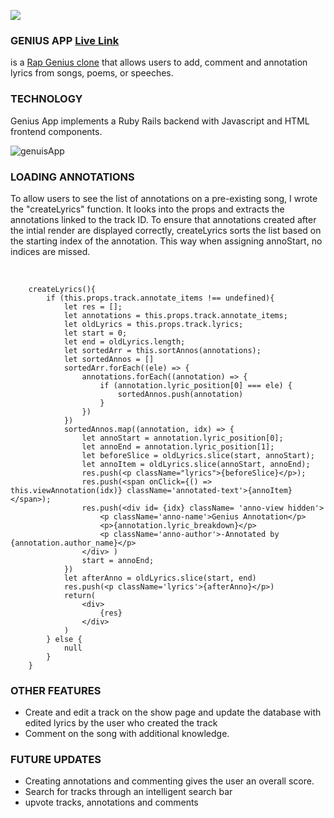 ![](https://i.embed.ly/1/image?url=https%3A%2F%2Fcontent.screencast.com%2Fusers%2Fezrapgenius%2Ffolders%2FJing%2Fmedia%2F32a2be0d-58cd-49eb-a4f9-de3bbe77c964%2F00000265.png&key=ee8455290d984b30859308ec0b4d701f)

### GENIUS APP [Live Link](https://genius--app.herokuapp.com/#/)
   is a [Rap Genius clone](https://genius.com/) that allows users to add, comment and annotation lyrics from songs, poems, or speeches. 

### TECHNOLOGY
Genius App implements a Ruby Rails backend with Javascript and HTML frontend components. 

![genuisApp](https://user-images.githubusercontent.com/69684931/122481520-d88e8a00-cf9c-11eb-84cf-42599b8a30d9.gif)

### LOADING ANNOTATIONS

To allow users to see the list of annotations on a pre-existing song, I wrote the "createLyrics" function. It looks into the props and extracts the annotations linked to the track ID. To ensure that annotations created after the intial render are displayed correctly, createLyrics sorts the list based on the starting index of the annotation. This way when assigning annoStart, no indices are missed.

<br>

```
    createLyrics(){
        if (this.props.track.annotate_items !== undefined){
            let res = [];
            let annotations = this.props.track.annotate_items;
            let oldLyrics = this.props.track.lyrics;
            let start = 0; 
            let end = oldLyrics.length;
            let sortedArr = this.sortAnnos(annotations);
            let sortedAnnos = []
            sortedArr.forEach((ele) => {
                annotations.forEach((annotation) => {
                    if (annotation.lyric_position[0] === ele) {
                        sortedAnnos.push(annotation)
                    }
                })
            })
            sortedAnnos.map((annotation, idx) => {
                let annoStart = annotation.lyric_position[0];
                let annoEnd = annotation.lyric_position[1];
                let beforeSlice = oldLyrics.slice(start, annoStart);
                let annoItem = oldLyrics.slice(annoStart, annoEnd);
                res.push(<p className="lyrics">{beforeSlice}</p>);
                res.push(<span onClick={() => this.viewAnnotation(idx)} className='annotated-text'>{annoItem}</span>);
                res.push(<div id= {idx} className= 'anno-view hidden'>
                    <p className='anno-name'>Genius Annotation</p>
                    <p>{annotation.lyric_breakdown}</p>
                    <p className='anno-author'>-Annotated by {annotation.author_name}</p>
                </div> )
                start = annoEnd;
            })
            let afterAnno = oldLyrics.slice(start, end)
            res.push(<p className='lyrics'>{afterAnno}</p>)
            return(
                <div>
                    {res}
                </div> 
            )
        } else {
            null
        }
    }
 ```
  
   ### OTHER FEATURES
   - Create and edit a track on the show page and update the database with edited lyrics by the user who created the track
   - Comment on the song with additional knowledge.
   
   ### FUTURE UPDATES
   - Creating annotations and commenting gives the user an overall score.
   - Search for tracks through an intelligent search bar
   - upvote tracks, annotations and comments
